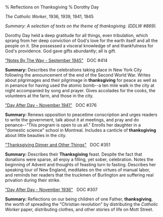 % Reflections on Thanksgiving
% Dorothy Day

*The Catholic Worker*, 1936, 1939, 1941, 1945

*Summary: A selection of texts on the theme of thanksgiving. (DDLW
\#869).*

Dorothy Day held a deep gratitude for all things, even tribulation,
which sprang from her deep conviction of God's love for the earth itself
and all the people on it. She possessed a visceral knowledge of and
thankfulness for God's providence. God gave gifts abundantly; all is
gift.

["Notes By The Way - September
1945"](daytext.cfm?TextID=414&SearchTerm=thanksgiving)   DOC \#414

**Summary:** Describes the celebrations taking place in New York City
following the announcement of the end of the Second World War. Writes
about pilgrimages and their pilgrimage in **thanksgiving** for peace as
well as in penance for having used the atomic bomb--a ten mile walk in
the city at night accompanied by song and prayer. Gives accolades for
the cooks, the volunteers at the farm, and those in the city.

["Day After Day - November
1941"](daytext.cfm?TextID=376&SearchTerm=thanksgiving)   DOC \#376

**Summary:** Renews opposition to peacetime conscription and urges
readers to write the government, talk about it at meetings, and pray and
do penance--"This program is open to us all." Enrolls her daughter in a
"domestic science" school in Montreal. Includes a canticle of
**thanksgiving** about little beauties in the city.

["Thanksgiving Dinner and Other
Things"](daytext.cfm?TextID=351&SearchTerm=thanksgiving)   DOC \#351

**Summary:** Describes their **Thanksgiving** feast. Despite the fact
that donations were sparse, all enjoy a filling, yet sober, celebration.
Notes the beginning of Advent and thoughts of feasting turn to fasting.
Describes her speaking tour of New England, meditates on the virtues of
manual labor, and reminds her readers that the truckmen of Burlington
are suffering real privation during their strike.

["Day After Day - November
1936"](daytext.cfm?TextID=307&SearchTerm=thanksgiving)   DOC \#307

**Summary:** Reflections on our being children of one Father,
**thanksgiving**, the worth of spreading the "Christian revolution" by
distributing the *Catholic Worker* paper, distributing clothes, and
other stories of life on Mott Street.
